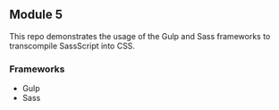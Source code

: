 ## Module 5
This repo demonstrates the usage of the Gulp and Sass frameworks to transcompile SassScript into CSS.

### Frameworks
* Gulp
* Sass 
